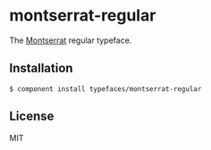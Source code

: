 
# montserrat-regular
  
  The [Montserrat](https://typekit.com/fonts/montserrat-pro) regular typeface.

## Installation

    $ component install typefaces/montserrat-regular

## License

  MIT